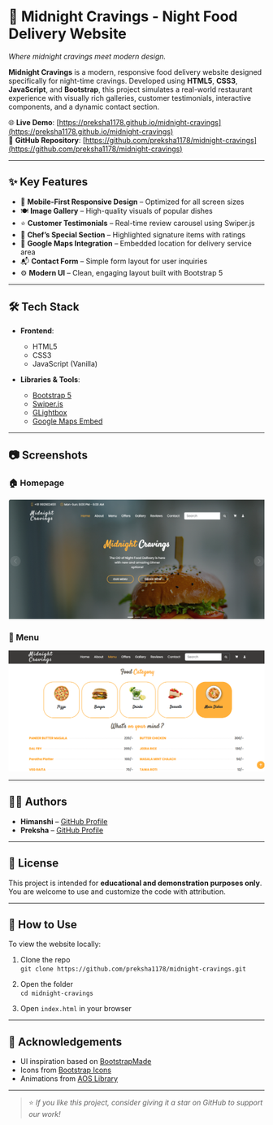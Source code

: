 # 🍕 Midnight Cravings - Night Food Delivery Website

*Where midnight cravings meet modern design.*

**Midnight Cravings** is a modern, responsive food delivery website designed specifically for night-time cravings. Developed using **HTML5**, **CSS3**, **JavaScript**, and **Bootstrap**, this project simulates a real-world restaurant experience with visually rich galleries, customer testimonials, interactive components, and a dynamic contact section.

🌐 **Live Demo**: [https://preksha1178.github.io/midnight-cravings](https://preksha1178.github.io/midnight-cravings)  
📂 **GitHub Repository**: [https://github.com/preksha1178/midnight-cravings](https://github.com/preksha1178/midnight-cravings)

---

## ✨ Key Features

- 📱 **Mobile-First Responsive Design** – Optimized for all screen sizes
- 🍽️ **Image Gallery** – High-quality visuals of popular dishes
- ⭐ **Customer Testimonials** – Real-time review carousel using Swiper.js
- 🥘 **Chef’s Special Section** – Highlighted signature items with ratings
- 📍 **Google Maps Integration** – Embedded location for delivery service area
- 📬 **Contact Form** – Simple form layout for user inquiries
- ⚙️ **Modern UI** – Clean, engaging layout built with Bootstrap 5

---

## 🛠️ Tech Stack

- **Frontend**:  
  - HTML5  
  - CSS3  
  - JavaScript (Vanilla)

- **Libraries & Tools**:  
  - [Bootstrap 5](https://getbootstrap.com/)  
  - [Swiper.js](https://swiperjs.com/)  
  - [GLightbox](https://biati-digital.github.io/glightbox/)  
  - [Google Maps Embed](https://developers.google.com/maps/documentation/embed)

---

## 📷 Screenshots

### 🏠 Homepage
![Homepage](assets/img/Home.png)

### 🍕 Menu
![Menu](assets/img/Menu.png)


---

## 👩‍💻 Authors

- **Himanshi** – [GitHub Profile](https://github.com/devbyhimanshi)
- **Preksha** – [GitHub Profile](https://github.com/preksha1178)  

---

## 📜 License

This project is intended for **educational and demonstration purposes only**.  
You are welcome to use and customize the code with attribution.

---

## 🚀 How to Use

To view the website locally:

1. Clone the repo  
   `git clone https://github.com/preksha1178/midnight-cravings.git`

2. Open the folder  
   `cd midnight-cravings`

3. Open `index.html` in your browser

---

## 🙌 Acknowledgements

- UI inspiration based on [BootstrapMade](https://bootstrapmade.com/)
- Icons from [Bootstrap Icons](https://icons.getbootstrap.com/)
- Animations from [AOS Library](https://michalsnik.github.io/aos/)

---

> ⭐ *If you like this project, consider giving it a star on GitHub to support our work!*


